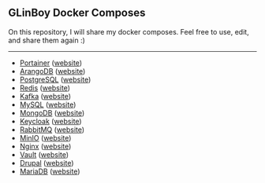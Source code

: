 ## GLinBoy Docker Composes

On this repository, I will share my docker composes. Feel free to use, edit, and share them again :)

---

- [Portainer](portainer/) ([website](https://www.portainer.io/))
- [ArangoDB](arangodb/) ([website](https://www.arangodb.com/))
- [PostgreSQL](postgresql/) ([website](https://www.postgresql.org/))
- [Redis](redis/) ([website](https://redis.io/))
- [Kafka](kafka/) ([website](https://kafka.apache.org/))
- [MySQL](mysql/) ([website](https://www.mysql.com/))
- [MongoDB](mongodb/) ([website](https://www.mongodb.com/))
- [Keycloak](keycloak/) ([website](https://www.keycloak.org/))
- [RabbitMQ](rabbitmq/) ([website](https://www.rabbitmq.com/))
- [MinIO](minio/) ([website](https://min.io/))
- [Nginx](nginx/) ([website](https://nginx.org/))
- [Vault](vault/) ([website](https://www.vaultproject.io/))
- [Drupal](drupal/) ([website](https://www.drupal.org/))
- [MariaDB](mariadb/) ([website](https://mariadb.org/))

